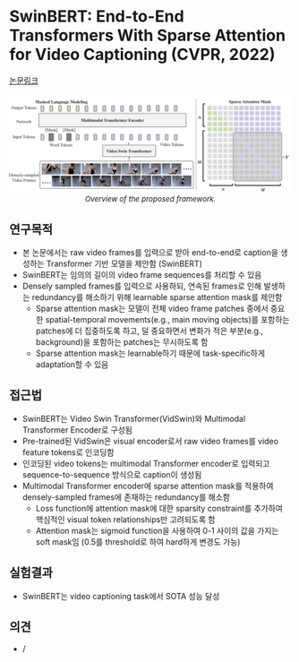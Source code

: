 # SwinBERT: End-to-End Transformers With Sparse Attention for Video Captioning (CVPR, 2022)

[논문링크](https://openaccess.thecvf.com/content/CVPR2022/html/Lin_SwinBERT_End-to-End_Transformers_With_Sparse_Attention_for_Video_Captioning_CVPR_2022_paper.html)

<p align="center">
    <img width="700" alt='fig1' src="../img/lin2022swinbert.png?raw=true"></br>
    <em><font size=2>Overview of the proposed framework.</font></em>
</p>

## 연구목적
- 본 논문에서는 raw video frames를 입력으로 받아 end-to-end로 caption을 생성하는 Transformer 기반 모델을 제안함 (SwinBERT)
- SwinBERT는 임의의 길이의 video frame sequences를 처리할 수 있음
- Densely sampled frames를 입력으로 사용하되, 연속된 frames로 인해 발생하는 redundancy를 해소하기 위해 learnable sparse attention mask를 제안함
  - Sparse attention mask는 모델이 전체 video frame patches 중에서 중요한 spatial-temporal movements(e.g., main moving objects)를 포함하는 patches에 더 집중하도록 하고, 덜 중요하면서 변화가 적은 부분(e.g., background)을 포함하는 patches는 무시하도록 함
  - Sparse attention mask는 learnable하기 때문에 task-specific하게 adaptation할 수 있음

## 접근법
- SwinBERT는 Video Swin Transformer(VidSwin)와 Multimodal Transformer Encoder로 구성됨
- Pre-trained된 VidSwin은 visual encoder로서 raw video frames를 video feature tokens로 인코딩함
- 인코딩된 video tokens는 multimodal Transformer encoder로 입력되고 sequence-to-sequence 방식으로 caption이 생성됨
- Multimodal Transformer encoder에 sparse attention mask를 적용하여 densely-sampled frames에 존재하는 redundancy를 해소함
  - Loss function에 attention mask에 대한 sparsity constraint를 추가하여 핵심적인 visual token relationships만 고려되도록 함
  - Attention mask는 sigmoid function을 사용하여 0-1 사이의 값을 가지는 soft mask임 (0.5를 threshold로 하여 hard하게 변경도 가능)

## 실험결과
- SwinBERT는 video captioning task에서 SOTA 성능 달성

## 의견
- /